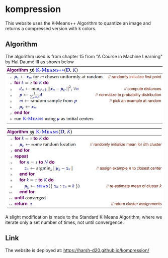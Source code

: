 # kompression

This website uses the K-Means++ Algorithm to quantize an image and returns a compressed version with k colors.

## Algorithm

The algorithm used is from chapter 15 from "A Course in Machine Learning" by Hal Daumé III as shown below
![K-Means++ Algorithm](images/kmeans++.png)
![Standard K-Means Algorithm](images/k-means.png)

A slight modification is made to the Standard K-Means Algorithm, where we iterate only a set number of times, not until convergence.

## Link

The website is deployed at: <https://harsh-d20.github.io/kompression/>
